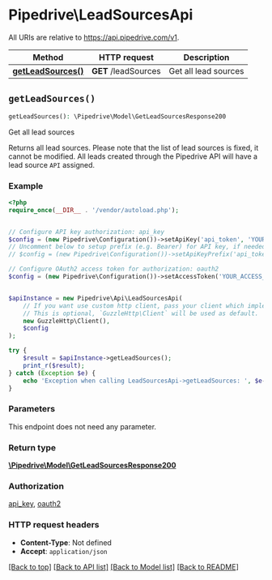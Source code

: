# Pipedrive\LeadSourcesApi

All URIs are relative to https://api.pipedrive.com/v1.

Method | HTTP request | Description
------------- | ------------- | -------------
[**getLeadSources()**](LeadSourcesApi.md#getLeadSources) | **GET** /leadSources | Get all lead sources


## `getLeadSources()`

```php
getLeadSources(): \Pipedrive\Model\GetLeadSourcesResponse200
```

Get all lead sources

Returns all lead sources. Please note that the list of lead sources is fixed, it cannot be modified. All leads created through the Pipedrive API will have a lead source `API` assigned.

### Example

```php
<?php
require_once(__DIR__ . '/vendor/autoload.php');


// Configure API key authorization: api_key
$config = (new Pipedrive\Configuration())->setApiKey('api_token', 'YOUR_API_KEY');
// Uncomment below to setup prefix (e.g. Bearer) for API key, if needed
// $config = (new Pipedrive\Configuration())->setApiKeyPrefix('api_token', 'Bearer');

// Configure OAuth2 access token for authorization: oauth2
$config = (new Pipedrive\Configuration())->setAccessToken('YOUR_ACCESS_TOKEN');


$apiInstance = new Pipedrive\Api\LeadSourcesApi(
    // If you want use custom http client, pass your client which implements `GuzzleHttp\ClientInterface`.
    // This is optional, `GuzzleHttp\Client` will be used as default.
    new GuzzleHttp\Client(),
    $config
);

try {
    $result = $apiInstance->getLeadSources();
    print_r($result);
} catch (Exception $e) {
    echo 'Exception when calling LeadSourcesApi->getLeadSources: ', $e->getMessage(), PHP_EOL;
}
```

### Parameters

This endpoint does not need any parameter.

### Return type

[**\Pipedrive\Model\GetLeadSourcesResponse200**](../Model/GetLeadSourcesResponse200.md)

### Authorization

[api_key](../../README.md#api_key), [oauth2](../../README.md#oauth2)

### HTTP request headers

- **Content-Type**: Not defined
- **Accept**: `application/json`

[[Back to top]](#) [[Back to API list]](../../README.md#endpoints)
[[Back to Model list]](../../README.md#models)
[[Back to README]](../../README.md)
